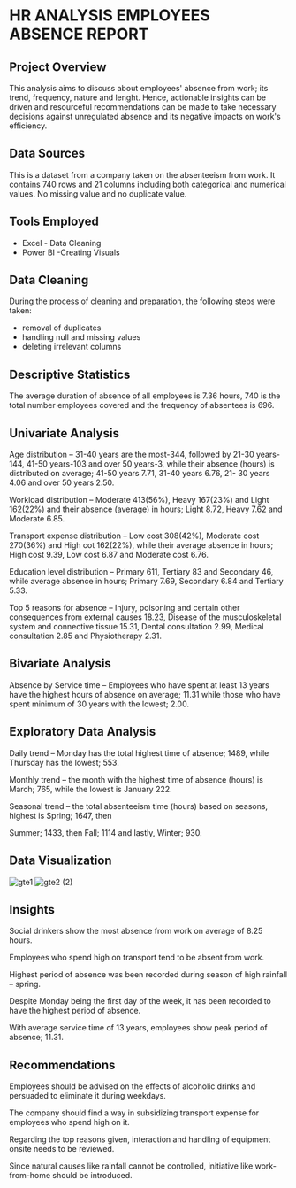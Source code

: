 # HR ANALYSIS EMPLOYEES ABSENCE REPORT

## Project Overview

This analysis aims to discuss about employees' absence from work; its trend, frequency, nature and lenght. Hence, actionable insights can be driven and resourceful recommendations can be made to take necessary decisions against unregulated absence and its negative impacts on work's efficiency.

## Data Sources

This is a dataset from a company taken on the absenteeism from work. It contains 740 rows and 21 
columns including both categorical and numerical values. 
No missing value and no duplicate value. 

## Tools Employed

  - Excel - Data Cleaning
  - Power BI -Creating Visuals

## Data Cleaning

During the process of cleaning and preparation, the following steps were taken:
- removal of duplicates
- handling null and missing values
- deleting irrelevant columns

## Descriptive Statistics

The average duration of absence of all employees is 7.36 hours, 740 is the total number employees 
covered and the frequency of absentees is 696. 

## Univariate Analysis 

Age distribution – 31-40 years are the most-344, followed by 21-30 years-144, 41-50 years-103 and over 
50 years-3, while their absence (hours) is distributed on average; 41-50 years 7.71, 31-40 years 6.76, 21-
30 years 4.06 and over 50 years 2.50. 

Workload distribution – Moderate 413(56%), Heavy 167(23%) and Light 162(22%) and their absence 
(average) in hours; Light 8.72, Heavy 7.62 and Moderate 6.85.

Transport expense distribution – Low cost 308(42%), Moderate cost 270(36%) and High cot 
162(22%), while their average absence in hours; High cost 9.39, Low cost 6.87 and Moderate cost 6.76.

Education level distribution – Primary 611, Tertiary 83 and Secondary 46, while average absence in 
hours; Primary 7.69, Secondary 6.84 and Tertiary 5.33. 

Top 5 reasons for absence – Injury, poisoning and certain other consequences from external causes 
18.23, Disease of the musculoskeletal system and connective tissue 15.31, Dental consultation 2.99, 
Medical consultation 2.85 and Physiotherapy 2.31. 

## Bivariate Analysis 

Absence by Service time – Employees who have spent at least 13 years have the highest hours of 
absence on average; 11.31 while those who have spent minimum of 30 years with the lowest; 2.00. 

## Exploratory Data Analysis

Daily trend – Monday has the total highest time of absence; 1489, while Thursday has the lowest; 553. 

Monthly trend – the month with the highest time of absence (hours) is March; 765, while the lowest is 
January 222. 

Seasonal trend – the total absenteeism time (hours) based on seasons, highest is Spring; 1647, then 

Summer; 1433, then Fall; 1114 and lastly, Winter; 930. 

## Data Visualization


![gte1](https://github.com/user-attachments/assets/8a4170ac-6be3-4310-8f5b-fd392ead26b0)
![gte2 (2)](https://github.com/user-attachments/assets/8ab38f83-53ec-460e-84c4-16b91f86bbc1)


## Insights

Social drinkers show the most absence from work on average of 8.25 hours. 

Employees who spend high on transport tend to be absent from work. 

Highest period of absence was been recorded during season of high rainfall – spring. 

Despite Monday being the first day of the week, it has been recorded to have the highest period of 
absence. 

With average service time of 13 years, employees show peak period of absence; 11.31. 

## Recommendations

Employees should be advised on the effects of alcoholic drinks and persuaded to eliminate it during 
weekdays. 

The company should find a way in subsidizing transport expense for employees who spend high on it. 

Regarding the top reasons given, interaction and handling of equipment onsite needs to be reviewed. 

Since natural causes like rainfall cannot be controlled, initiative like work-from-home should be 
introduced.
